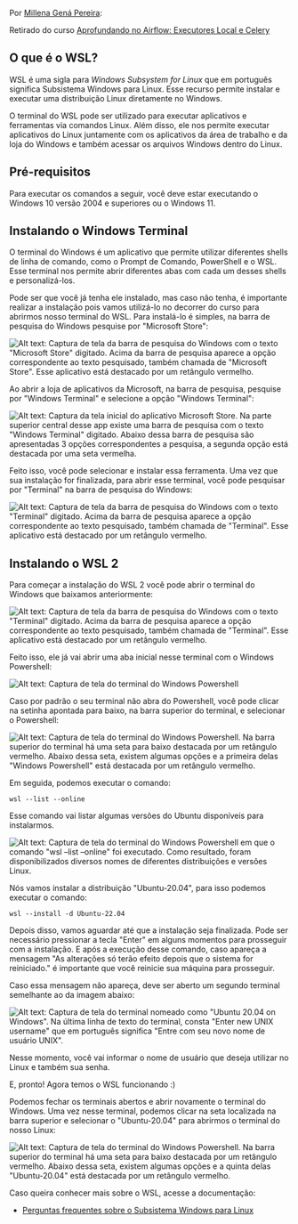 Por [Millena Gená Pereira](https://cursos.alura.com.br/user/millenagena):

Retirado do curso [Aprofundando no Airflow: Executores Local e Celery](https://cursos.alura.com.br/course/aprofundando-airflow-executor-kubernetes/task/120943)

## O que é o WSL?

WSL é uma sigla para *Windows Subsystem for Linux* que em português significa Subsistema Windows para Linux. Esse recurso permite instalar e executar uma distribuição Linux diretamente no Windows.

O terminal do WSL pode ser utilizado para executar aplicativos e ferramentas via comandos Linux. Além disso, ele nos permite executar aplicativos do Linux juntamente com os aplicativos da área de trabalho e da loja do Windows e também acessar os arquivos Windows dentro do Linux.

## Pré-requisitos

Para executar os comandos a seguir, você deve estar executando o Windows 10 versão 2004 e superiores ou o Windows 11.

## Instalando o Windows Terminal

O terminal do Windows é um aplicativo que permite utilizar diferentes shells de linha de comando, como o Prompt de Comando, PowerShell e o WSL. Esse terminal nos permite abrir diferentes abas com cada um desses shells e personalizá-los.

Pode ser que você já tenha ele instalado, mas caso não tenha, é importante realizar a instalação pois vamos utilizá-lo no decorrer do curso para abrirmos nosso terminal do WSL. Para instalá-lo é simples, na barra de pesquisa do Windows pesquise por "Microsoft Store":


![Alt text: Captura de tela da barra de pesquisa do Windows com o texto "Microsoft Store" digitado. Acima da barra de pesquisa aparece a opção correspondente ao texto pesquisado, também chamada de "Microsoft Store". Esse aplicativo está destacado por um retângulo vermelho.](https://caelum-online-public.s3.amazonaws.com/2463-aprofundando-apache-airflow/aula-1/Aula1-img1.png)

Ao abrir a loja de aplicativos da Microsoft, na barra de pesquisa, pesquise por "Windows Terminal" e selecione a opção "Windows Terminal":


![Alt text: Captura da tela inicial do aplicativo Microsoft Store. Na parte superior central desse app existe uma barra de pesquisa com o texto "Windows Terminal" digitado. Abaixo dessa barra de pesquisa são apresentadas 3 opções correspondentes a pesquisa, a segunda opção está destacada por uma seta vermelha.](https://caelum-online-public.s3.amazonaws.com/2463-aprofundando-apache-airflow/aula-1/Aula1-img2.png)

Feito isso, você pode selecionar e instalar essa ferramenta. Uma vez que sua instalação for finalizada, para abrir esse terminal, você pode pesquisar por "Terminal" na barra de pesquisa do Windows:



![Alt text: Captura de tela da barra de pesquisa do Windows com o texto "Terminal" digitado. Acima da barra de pesquisa aparece a opção correspondente ao texto pesquisado, também chamada de "Terminal". Esse aplicativo está destacado por um retângulo vermelho.](https://caelum-online-public.s3.amazonaws.com/2463-aprofundando-apache-airflow/aula-1/Aula1-img3.png)


## Instalando o WSL 2

Para começar a instalação do WSL 2 você pode abrir o terminal do Windows que baixamos anteriormente:


![Alt text: Captura de tela da barra de pesquisa do Windows com o texto "Terminal" digitado. Acima da barra de pesquisa aparece a opção correspondente ao texto pesquisado, também chamada de "Terminal". Esse aplicativo está destacado por um retângulo vermelho.](https://caelum-online-public.s3.amazonaws.com/2463-aprofundando-apache-airflow/aula-1/Aula1-img3.png)

Feito isso, ele já vai abrir uma aba inicial nesse terminal com o Windows Powershell:


![Alt text: Captura de tela do terminal do Windows Powershell](https://caelum-online-public.s3.amazonaws.com/2463-aprofundando-apache-airflow/aula-1/Aula1-img4.png)

Caso por padrão o seu terminal não abra do Powershell, você pode clicar na setinha apontada para baixo, na barra superior do terminal, e selecionar o Powershell:


![Alt text: Captura de tela do terminal do Windows Powershell. Na barra superior do terminal há uma seta para baixo destacada por um retângulo vermelho. Abaixo dessa seta, existem algumas opções e a primeira delas "Windows Powershell" está destacada por um retângulo vermelho.](https://caelum-online-public.s3.amazonaws.com/2463-aprofundando-apache-airflow/aula-1/Aula1-img5.png)

Em seguida, podemos executar o comando:

```
wsl --list --online
``` 

Esse comando vai listar algumas versões do Ubuntu disponíveis para instalarmos.


![Alt text: Captura de tela do terminal do Windows Powershell em que o comando "wsl –list –online" foi executado. Como resultado, foram disponibilizados diversos nomes de diferentes distribuições e versões Linux.](https://i.imgur.com/tUDCbsH.png)

Nós vamos instalar a distribuição "Ubuntu-20.04", para isso podemos executar o comando:

```
wsl --install -d Ubuntu-22.04
```

Depois disso, vamos aguardar até que a instalação seja finalizada. Pode ser necessário pressionar a tecla "Enter" em alguns momentos para prosseguir com a instalação. E após a execução desse comando, caso apareça a mensagem "As alterações só terão efeito depois que o sistema for reiniciado." é importante que você reinicie sua máquina para prosseguir.

Caso essa mensagem não apareça, deve ser aberto um segundo terminal semelhante ao da imagem abaixo:


![Alt text: Captura de tela do terminal nomeado como "Ubuntu 20.04 on Windows". Na última linha de texto do terminal, consta "Enter new UNIX username" que em português significa "Entre com seu novo nome de usuário UNIX".](https://caelum-online-public.s3.amazonaws.com/2463-aprofundando-apache-airflow/aula-1/Aula1-img7.png)

Nesse momento, você vai informar o nome de usuário que deseja utilizar no Linux e também sua senha.

E, pronto! Agora temos o WSL funcionando :)

Podemos fechar os terminais abertos e abrir novamente o terminal do Windows. Uma vez nesse terminal, podemos clicar na seta localizada na barra superior e selecionar o "Ubuntu-20.04" para abrirmos o terminal do nosso Linux:


![Alt text: Captura de tela do terminal do Windows Powershell. Na barra superior do terminal há uma seta para baixo destacada por um retângulo vermelho. Abaixo dessa seta, existem algumas opções e a quinta delas "Ubuntu-20.04" está destacada por um retângulo vermelho.](https://i.imgur.com/RvSjprS.png)


Caso queira conhecer mais sobre o WSL, acesse a documentação:

* [Perguntas frequentes sobre o Subsistema Windows para Linux](https://learn.microsoft.com/pt-br/windows/wsl/faq)
